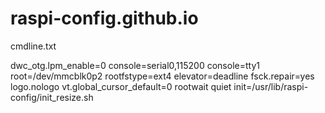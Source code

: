 # raspi-config.github.io

cmdline.txt

dwc_otg.lpm_enable=0 console=serial0,115200 console=tty1 root=/dev/mmcblk0p2 rootfstype=ext4 elevator=deadline fsck.repair=yes logo.nologo vt.global_cursor_default=0 rootwait quiet init=/usr/lib/raspi-config/init_resize.sh
